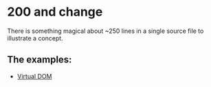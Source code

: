 # 200 and change

There is something magical about ~250 lines in a single source file to illustrate a concept.

## The examples:

* [Virtual DOM](./virtual-dom/)
